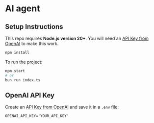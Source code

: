# AI agent

## Setup Instructions

This repo requires **Node.js version 20+**. You will need an [API Key from OpenAI](https://platform.openai.com/settings/organization/api-keys) to make this work.

```bash
npm install
```

To run the project:

```bash
npm start
# or
bun run index.ts
```

## OpenAI API Key

Create an [API Key from OpenAI](https://platform.openai.com/settings/organization/api-keys) and save it in a `.env` file:

```
OPENAI_API_KEY='YOUR_API_KEY'
```
